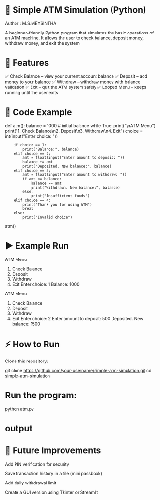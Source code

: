 # 🏦 Simple ATM Simulation (Python)

Author : M.S.MEYSINTHA

A beginner-friendly Python program that simulates the basic operations of an ATM machine.
It allows the user to check balance, deposit money, withdraw money, and exit the system.

# 📌 Features

✅ Check Balance – view your current account balance
✅ Deposit – add money to your balance
✅ Withdraw – withdraw money with balance validation
✅ Exit – quit the ATM system safely
✅ Looped Menu – keeps running until the user exits

# 📜 Code Example
def atm():
    balance = 1000  # initial balance
    while True:
        print("\nATM Menu")
        print("1. Check Balance\n2. Deposit\n3. Withdraw\n4. Exit")
        choice = int(input("Enter choice: "))

        if choice == 1:
            print("Balance:", balance)
        elif choice == 2:
            amt = float(input("Enter amount to deposit: "))
            balance += amt
            print("Deposited. New balance:", balance)
        elif choice == 3:
            amt = float(input("Enter amount to withdraw: "))
            if amt <= balance:
                balance -= amt
                print("Withdrawn. New balance:", balance)
            else:
                print("Insufficient funds")
        elif choice == 4:
            print("Thank you for using ATM")
            break
        else:
            print("Invalid choice")

atm()

# ▶️ Example Run
ATM Menu
1. Check Balance
2. Deposit
3. Withdraw
4. Exit
Enter choice: 1
Balance: 1000

ATM Menu
1. Check Balance
2. Deposit
3. Withdraw
4. Exit
Enter choice: 2
Enter amount to deposit: 500
Deposited. New balance: 1500

# ⚡ How to Run

Clone this repository:

git clone https://github.com/your-username/simple-atm-simulation.git
cd simple-atm-simulation


# Run the program:

python atm.py

# output



# 🚀 Future Improvements

Add PIN verification for security

Save transaction history in a file (mini passbook)

Add daily withdrawal limit

Create a GUI version using Tkinter or Streamlit
